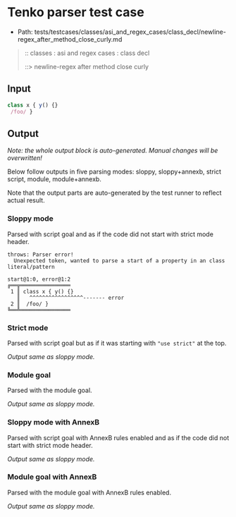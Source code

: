 # Tenko parser test case

- Path: tests/testcases/classes/asi_and_regex_cases/class_decl/newline-regex_after_method_close_curly.md

> :: classes : asi and regex cases : class decl
>
> ::> newline-regex after method close curly

## Input

`````js
class x { y() {}
 /foo/ }
`````

## Output

_Note: the whole output block is auto-generated. Manual changes will be overwritten!_

Below follow outputs in five parsing modes: sloppy, sloppy+annexb, strict script, module, module+annexb.

Note that the output parts are auto-generated by the test runner to reflect actual result.

### Sloppy mode

Parsed with script goal and as if the code did not start with strict mode header.

`````
throws: Parser error!
  Unexpected token, wanted to parse a start of a property in an class literal/pattern

start@1:0, error@1:2
╔══╦════════════════
 1 ║ class x { y() {}
   ║   ^^^^^^^^^^^^^^^^^------- error
 2 ║  /foo/ }
╚══╩════════════════

`````

### Strict mode

Parsed with script goal but as if it was starting with `"use strict"` at the top.

_Output same as sloppy mode._

### Module goal

Parsed with the module goal.

_Output same as sloppy mode._

### Sloppy mode with AnnexB

Parsed with script goal with AnnexB rules enabled and as if the code did not start with strict mode header.

_Output same as sloppy mode._

### Module goal with AnnexB

Parsed with the module goal with AnnexB rules enabled.

_Output same as sloppy mode._
